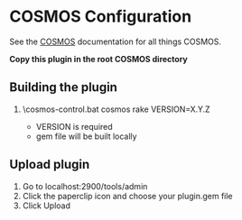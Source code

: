 # COSMOS Configuration

See the [COSMOS](https://ballaerospace.github.io/cosmos-website/) documentation for all things COSMOS.

**Copy this plugin in the root COSMOS directory**

## Building the plugin

1. <Path to COSMOS installation>\cosmos-control.bat cosmos rake VERSION=X.Y.Z
   - VERSION is required
   - gem file will be built locally

## Upload plugin

1. Go to localhost:2900/tools/admin
2. Click the paperclip icon and choose your plugin.gem file
3. Click Upload
